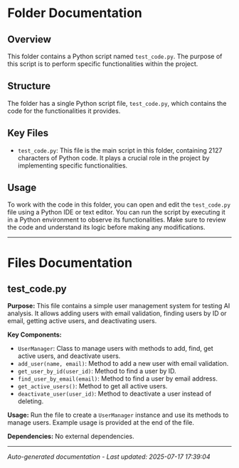 # Folder Documentation

## Overview
This folder contains a Python script named `test_code.py`. The purpose of this script is to perform specific functionalities within the project.

## Structure
The folder has a single Python script file, `test_code.py`, which contains the code for the functionalities it provides.

## Key Files
- `test_code.py`: This file is the main script in this folder, containing 2127 characters of Python code. It plays a crucial role in the project by implementing specific functionalities.

## Usage
To work with the code in this folder, you can open and edit the `test_code.py` file using a Python IDE or text editor. You can run the script by executing it in a Python environment to observe its functionalities. Make sure to review the code and understand its logic before making any modifications.

---

# Files Documentation

## test_code.py

**Purpose:** This file contains a simple user management system for testing AI analysis. It allows adding users with email validation, finding users by ID or email, getting active users, and deactivating users.

**Key Components:**
- `UserManager`: Class to manage users with methods to add, find, get active users, and deactivate users.
- `add_user(name, email)`: Method to add a new user with email validation.
- `get_user_by_id(user_id)`: Method to find a user by ID.
- `find_user_by_email(email)`: Method to find a user by email address.
- `get_active_users()`: Method to get all active users.
- `deactivate_user(user_id)`: Method to deactivate a user instead of deleting.

**Usage:** Run the file to create a `UserManager` instance and use its methods to manage users. Example usage is provided at the end of the file.

**Dependencies:** No external dependencies.

---
*Auto-generated documentation - Last updated: 2025-07-17 17:39:04*
